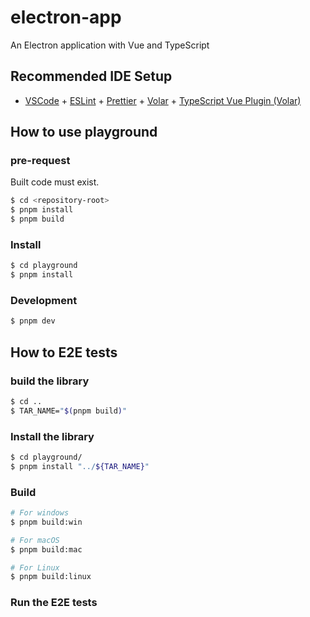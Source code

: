 # electron-app

An Electron application with Vue and TypeScript

## Recommended IDE Setup

- [VSCode](https://code.visualstudio.com/) + [ESLint](https://marketplace.visualstudio.com/items?itemName=dbaeumer.vscode-eslint) + [Prettier](https://marketplace.visualstudio.com/items?itemName=esbenp.prettier-vscode) + [Volar](https://marketplace.visualstudio.com/items?itemName=Vue.volar) + [TypeScript Vue Plugin (Volar)](https://marketplace.visualstudio.com/items?itemName=Vue.vscode-typescript-vue-plugin)

## How to use playground

### pre-request

Built code must exist.

```bash
$ cd <repository-root>
$ pnpm install
$ pnpm build
```

### Install

```bash
$ cd playground
$ pnpm install
```

### Development

```bash
$ pnpm dev
```

## How to E2E tests

### build the library

```bash
$ cd ..
$ TAR_NAME="$(pnpm build)"
```

### Install the library

```bash
$ cd playground/
$ pnpm install "../${TAR_NAME}"
```

### Build

```bash
# For windows
$ pnpm build:win

# For macOS
$ pnpm build:mac

# For Linux
$ pnpm build:linux
```

### Run the E2E tests
